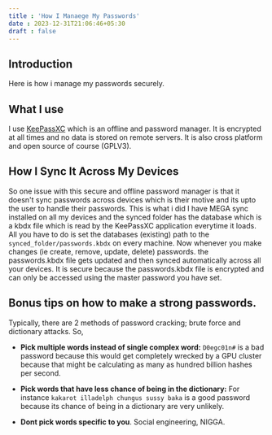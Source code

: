 ```yaml
---
title : 'How I Manaege My Passwords'
date : 2023-12-31T21:06:46+05:30
draft : false 
---
```


## Introduction
Here is how i manage my passwords securely.


## What I use
I use [KeePassXC](https://keepassxc.org/) which is an offline and  password manager. It is encrypted at all times and no data is stored
on remote servers. It is also cross platform and open source of course (GPLV3).


## How I Sync It Across My Devices
So one issue with this secure and offline password manager is that it doesn't sync passwords 
across devices which is their motive and its upto the user to handle their passwords. 
This is what i did
I have MEGA sync installed on all my devices and the synced folder has the database which is a kbdx file which is read by the
KeePassXC application everytime it loads. All you have to do is set the databases (existing) 
path to the ```synced_folder/passwords.kbdx``` on every machine. Now whenever you make changes (ie create, 
remove, update, delete) passwords. the passwords.kbdx file gets updated and then synced 
automatically across all your devices. It is secure because the passwords.kbdx file 
is encrypted and can only be accessed using the master password you have set.


## Bonus tips on how to make a strong passwords.
Typically, there are 2 methods of password cracking; brute force and dictionary attacks. So,

- **Pick multiple words instead of single complex word:**  ```D0egc01n#``` is a bad password
because this would get completely 
wrecked by a GPU cluster because that might be calculating as many as hundred billion hashes per
second.

- **Pick words that have less chance of being in the dictionary:** For instance ```kakarot illadelph chungus sussy baka``` is a
good password because its chance of being in a dictionary are very unlikely.

- **Dont pick words specific to you**. Social engineering, NIGGA.
